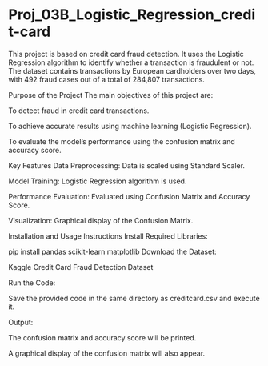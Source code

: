# Proj_03B_Logistic_Regression_credit-card

This project is based on credit card fraud detection. It uses the Logistic Regression algorithm to identify whether a transaction is fraudulent or not. The dataset contains transactions by European cardholders over two days, with 492 fraud cases out of a total of 284,807 transactions.

Purpose of the Project
The main objectives of this project are:

To detect fraud in credit card transactions.

To achieve accurate results using machine learning (Logistic Regression).

To evaluate the model’s performance using the confusion matrix and accuracy score.

Key Features
Data Preprocessing: Data is scaled using Standard Scaler.

Model Training: Logistic Regression algorithm is used.

Performance Evaluation: Evaluated using Confusion Matrix and Accuracy Score.

Visualization: Graphical display of the Confusion Matrix.

Installation and Usage Instructions
Install Required Libraries:

pip install pandas scikit-learn matplotlib
Download the Dataset:

Kaggle Credit Card Fraud Detection Dataset

Run the Code:

Save the provided code in the same directory as creditcard.csv and execute it.

Output:

The confusion matrix and accuracy score will be printed.

A graphical display of the confusion matrix will also appear.
